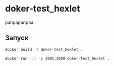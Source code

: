# doker-test_hexlet
рапрарапраа
## Запуск

```bash
docker build -t doker-test_hexlet .

docker run -it -p 3001:3000 doker-test_hexlet .
```
